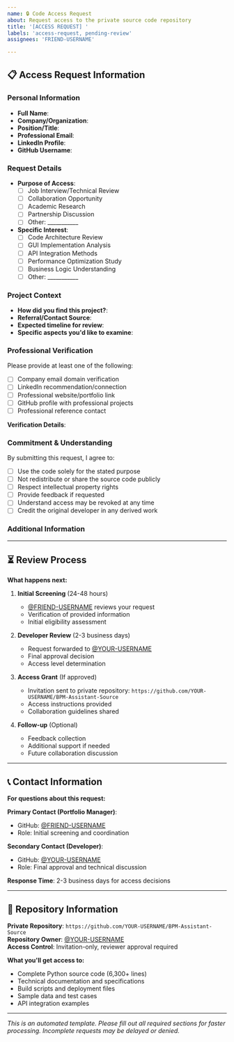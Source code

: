 ```yaml
---
name: 🔒 Code Access Request  
about: Request access to the private source code repository
title: '[ACCESS REQUEST] '
labels: 'access-request, pending-review'
assignees: 'FRIEND-USERNAME'

---
```


## 📋 Access Request Information

### Personal Information
- **Full Name**: 
- **Company/Organization**: 
- **Position/Title**: 
- **Professional Email**: 
- **LinkedIn Profile**: 
- **GitHub Username**: 

### Request Details
- **Purpose of Access**: 
  - [ ] Job Interview/Technical Review
  - [ ] Collaboration Opportunity  
  - [ ] Academic Research
  - [ ] Partnership Discussion
  - [ ] Other: ___________

- **Specific Interest**: 
  - [ ] Code Architecture Review
  - [ ] GUI Implementation Analysis
  - [ ] API Integration Methods
  - [ ] Performance Optimization Study
  - [ ] Business Logic Understanding
  - [ ] Other: ___________

### Project Context
- **How did you find this project?**: 
- **Referral/Contact Source**: 
- **Expected timeline for review**: 
- **Specific aspects you'd like to examine**: 

### Professional Verification
Please provide at least one of the following:
- [ ] Company email domain verification
- [ ] LinkedIn recommendation/connection
- [ ] Professional website/portfolio link
- [ ] GitHub profile with professional projects
- [ ] Professional reference contact

**Verification Details**: 
<!-- Please provide links or details for your selected verification method -->


### Commitment & Understanding
By submitting this request, I agree to:
- [ ] Use the code solely for the stated purpose
- [ ] Not redistribute or share the source code publicly
- [ ] Respect intellectual property rights
- [ ] Provide feedback if requested
- [ ] Understand access may be revoked at any time
- [ ] Credit the original developer in any derived work

### Additional Information
<!-- Any additional context that supports your request -->


---

## ⏳ Review Process

**What happens next:**

1. **Initial Screening** (24-48 hours)
   - [@FRIEND-USERNAME](https://github.com/FRIEND-USERNAME) reviews your request
   - Verification of provided information
   - Initial eligibility assessment

2. **Developer Review** (2-3 business days)
   - Request forwarded to [@YOUR-USERNAME](https://github.com/YOUR-USERNAME)
   - Final approval decision
   - Access level determination

3. **Access Grant** (If approved)
   - Invitation sent to private repository: `https://github.com/YOUR-USERNAME/BPM-Assistant-Source`
   - Access instructions provided
   - Collaboration guidelines shared

4. **Follow-up** (Optional)
   - Feedback collection
   - Additional support if needed
   - Future collaboration discussion

---

## 📞 Contact Information

**For questions about this request:**

**Primary Contact (Portfolio Manager)**:
- GitHub: [@FRIEND-USERNAME](https://github.com/FRIEND-USERNAME)
- Role: Initial screening and coordination

**Secondary Contact (Developer)**:  
- GitHub: [@YOUR-USERNAME](https://github.com/YOUR-USERNAME)
- Role: Final approval and technical discussion

**Response Time**: 2-3 business days for access decisions

---

## 🔐 Repository Information

**Private Repository**: `https://github.com/YOUR-USERNAME/BPM-Assistant-Source`  
**Repository Owner**: [@YOUR-USERNAME](https://github.com/YOUR-USERNAME)  
**Access Control**: Invitation-only, reviewer approval required

**What you'll get access to:**
- Complete Python source code (6,300+ lines)
- Technical documentation and specifications  
- Build scripts and deployment files
- Sample data and test cases
- API integration examples

---

*This is an automated template. Please fill out all required sections for faster processing. Incomplete requests may be delayed or denied.*
